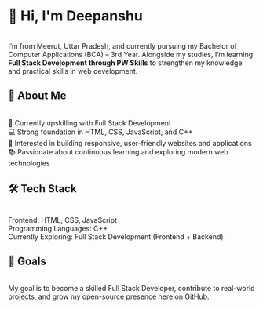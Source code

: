 <h1>👋 Hi, I'm Deepanshu</h1>
<br>
I’m from Meerut, Uttar Pradesh, and currently pursuing my Bachelor of Computer Applications (BCA) – 3rd Year.
Alongside my studies, I’m learning <strong>Full Stack Development through PW Skills</strong> to strengthen my knowledge and practical skills in web development.
<br>
<h2>🚀 About Me</h2>
<br>
🌱 Currently upskilling with Full Stack Development
<br>
💻 Strong foundation in HTML, CSS, JavaScript, and C++
<br>
🎯 Interested in building responsive, user-friendly websites and applications
<br>
📚 Passionate about continuous learning and exploring modern web technologies
<br>
<h2>🛠️ Tech Stack</h2>
<br>
Frontend: HTML, CSS, JavaScript
<br>
Programming Languages: C++
<br>
Currently Exploring: Full Stack Development (Frontend + Backend)
<br>
<h2>📌 Goals</h2>
<br>
My goal is to become a skilled Full Stack Developer, contribute to real-world projects, and grow my open-source presence here on GitHub.

